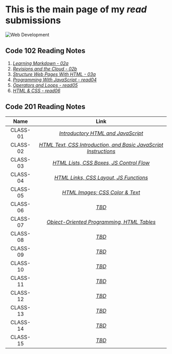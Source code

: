 # **This is the main page of my *read* submissions**

![Web Development](https://image.freepik.com/free-vector/modern-web-design-concept-with-flat-design_23-2147856748.jpg)

## Code 102 Reading Notes

1. [_Learning Markdown - 02a_](102/02a.md)
1. [_Revisions and the Cloud - 02b_](102/02b.md)
1. [_Structure Web Pages With HTML - 03a_](102/03a.md)
1. [_Programming With JavaScript - read04_](102/read04.md)
1. [_Operators and Loops - read05_](102/read05.md)
1. [_HTML & CSS - read06_](102/read06.md)

## Code 201 Reading Notes

| Name         | Link                                                                              |
|    :----:    |                                      :----:                                       |
| CLASS-01     | [_Introductory HTML and JavaScript_](201/class-01.md)                             |
| CLASS-02     | [_HTML Text, CSS Introduction, and Basic JavaScript Instructions_](201/read02.md) |
| CLASS-03     | [_HTML Lists, CSS Boxes, JS Control Flow_](201/read03.md)                         |
| CLASS-04     | [_HTML Links, CSS Layout, JS Functions_](201/read04.md)                           |
| CLASS-05     | [_HTML Images; CSS Color & Text_](201/read05.md)                                  |
| CLASS-06     | [_TBD_](201/read06.md)                                                            |
| CLASS-07     | [_Object-Oriented Programming, HTML Tables_](201/class-07.md)                     |
| CLASS-08     | [_TBD_](201/read08.md)                                                            |
| CLASS-09     | [_TBD_](201/read09.md)                                                            |
| CLASS-10     | [_TBD_](201/read10.md)                                                            |
| CLASS-11     | [_TBD_](201/read11.md)                                                            |
| CLASS-12     | [_TBD_](201/read12.md)                                                            |
| CLASS-13     | [_TBD_](201/read13.md)                                                            |
| CLASS-14     | [_TBD_](201/read14.md)                                                            |
| CLASS-15     | [_TBD_](201/read15.md)                                                            |
